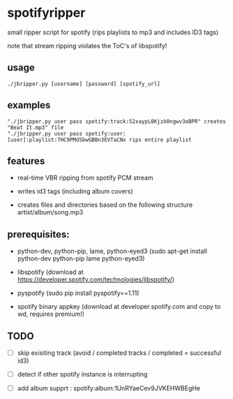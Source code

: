 spotifyripper
=============

small ripper script for spotify (rips playlists to mp3 and includes ID3 tags) 

note that stream ripping violates the ToC's of libspotify!

usage
-----
    ./jbripper.py [username] [password] [spotify_url]

examples
--------
    "./jbripper.py user pass spotify:track:52xaypL0Kjzk0ngwv3oBPR" creates "Beat It.mp3" file
    "./jbripper.py user pass spotify:user:[user]:playlist:7HC9PMdSbwGBBn3EVTaCNx rips entire playlist

features
--------
* real-time VBR ripping from spotify PCM stream

* writes id3 tags (including album covers)

* creates files and directories based on the following structure artist/album/song.mp3

prerequisites:
--------------
* python-dev, python-pip, lame, python-eyed3 (sudo apt-get install python-dev python-pip lame python-eyed3)

* libspotify (download at https://developer.spotify.com/technologies/libspotify/)

* pyspotify (sudo pip install pyspotify==1.11)

* spotify binary appkey (download at developer.spotify.com and copy to wd, requires premium!)

TODO
----
- [ ] skip exisiting track (avoid / completed tracks / completed = successful id3)
- [ ] detect if other spotify instance is interrupting
- [ ] add album supprt : spotify:album:1UnRYaeCev9JVKEHWBEgHe


